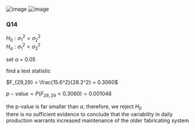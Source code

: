 ![image](https://github.com/user-attachments/assets/6027d963-e002-4f72-997e-7904804a3d6b)
![image](https://github.com/user-attachments/assets/8c1158b2-80fa-49e8-85a1-6d8e0888d782)


### Q14

$H_0: \sigma_1^2 = \sigma_2^2$  
$H_a: \sigma_1^2 < \sigma_2^2$  

set $\alpha$ = 0.05  

find a test statistic  

$F_{29,29} = \frac{15.6^2}{28.2^2} = 0.3060$  

$p-value = P(F_{29,29} < 0.3060) = 0.001048$  

$\text{the p-value is far smaller than }\alpha\text{, therefore, we reject }H_0$  
$\text{there is no sufficient evidence to conclude that the variability in daily production warrants increased maintenance of the older fabricating system}$  
